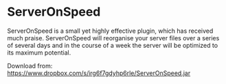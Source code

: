 ServerOnSpeed
=============

ServerOnSpeed is a small yet highly effective plugin, which has received much praise. ServerOnSpeed will reorganise your server files over a series of several days and in the course of a week the server will be optimized to its maximum potential.

Download from: https://www.dropbox.com/s/irg6f7gdyhp6rle/ServerOnSpeed.jar
